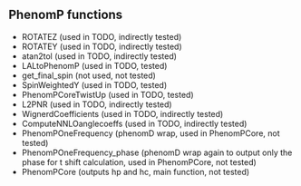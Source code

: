 ## PhenomP functions
- ROTATEZ (used in TODO, indirectly tested)
- ROTATEY (used in TODO, indirectly tested)
- atan2tol (used in TODO, indirectly tested)
- LALtoPhenomP (used in TODO, tested)
- get_final_spin (not used, not tested)
- SpinWeightedY (used in TODO, tested)
- PhenomPCoreTwistUp (used in TODO, tested)
- L2PNR (used in TODO, indirectly tested)
- WignerdCoefficients (used in TODO, indirectly tested)
- ComputeNNLOanglecoeffs (used in TODO, indirectly tested)
- PhenomPOneFrequency (phenomD wrap, used in PhenomPCore, not tested)
- PhenomPOneFrequency_phase (phenomD wrap again to output only the phase for t shift calculation, used in PhenomPCore, not tested)
- PhenomPCore (outputs hp and hc, main function, not tested)